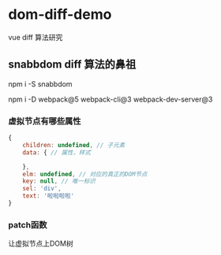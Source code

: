 # dom-diff-demo
vue diff 算法研究

## snabbdom diff 算法的鼻祖

npm i -S snabbdom

npm i -D webpack@5 webpack-cli@3 webpack-dev-server@3

### 虚拟节点有哪些属性

```js
{
    children: undefined, // 子元素
    data: { // 属性，样式

    },
    elm: undefined, // 对应的真正的DOM节点
    key: null, // 唯一标识
    sel: 'div',
    text: '啦啦啦啦'
}

```

### patch函数

让虚拟节点上DOM树
